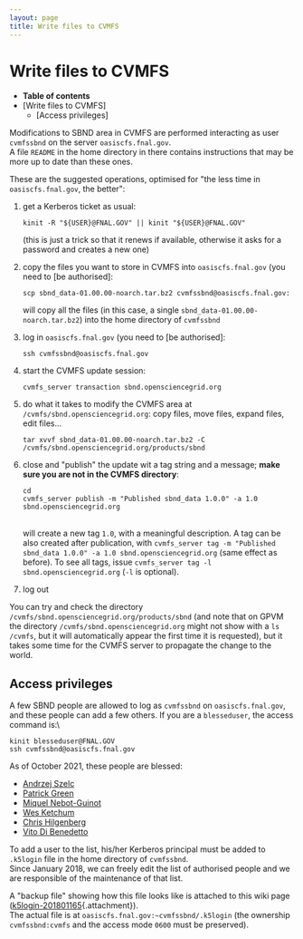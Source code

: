 ```yaml
---
layout: page
title: Write files to CVMFS
---
```




Write files to CVMFS
============================================================

-   **Table of contents**
-   [Write files to CVMFS]
    -   [Access privileges]

Modifications to SBND area in CVMFS are performed interacting as user
`cvmfssbnd` on the server `oasiscfs.fnal.gov`.\
A file `README` in the home directory in there contains instructions
that may be more up to date than these ones.

These are the suggested operations, optimised for \"the less time in
`oasiscfs.fnal.gov`, the better\":

1.  get a Kerberos ticket as usual:

        kinit -R "${USER}@FNAL.GOV" || kinit "${USER}@FNAL.GOV"

    (this is just a trick so that it renews if available, otherwise it
    asks for a password and creates a new one)

2.  copy the files you want to store in CVMFS into `oasiscfs.fnal.gov`
    (you need to [be authorised]:

        scp sbnd_data-01.00.00-noarch.tar.bz2 cvmfssbnd@oasiscfs.fnal.gov:

    will copy all the files (in this case, a single
    `sbnd_data-01.00.00-noarch.tar.bz2`) into the home directory of
    `cvmfssbnd`

3.  log in `oasiscfs.fnal.gov` (you need to [be
    authorised]:

        ssh cvmfssbnd@oasiscfs.fnal.gov

4.  start the CVMFS update session:

        cvmfs_server transaction sbnd.opensciencegrid.org

5.  do what it takes to modify the CVMFS area at
    `/cvmfs/sbnd.opensciencegrid.org`: copy files, move files, expand
    files, edit files\...

        tar xvvf sbnd_data-01.00.00-noarch.tar.bz2 -C /cvmfs/sbnd.opensciencegrid.org/products/sbnd

6.  close and \"publish\" the update wit a tag string and a message;
    **make sure you are not in the CVMFS directory**:

        cd
        cvmfs_server publish -m "Published sbnd_data 1.0.0" -a 1.0 sbnd.opensciencegrid.org

    \
    will create a new tag `1.0`, with a meaningful description. A tag
    can be also created after publication, with
    `cvmfs_server tag -m "Published sbnd_data 1.0.0" -a 1.0 sbnd.opensciencegrid.org`
    (same effect as before). To see all tags, issue
    `cvmfs_server tag -l sbnd.opensciencegrid.org` (`-l` is optional).

7.  log out

You can try and check the directory
`/cvmfs/sbnd.opensciencegrid.org/products/sbnd` (and note that on GPVM
the directory `/cvmfs/sbnd.opensciencegrid.org` might not show with a
`ls /cvmfs`, but it will automatically appear the first time it is
requested), but it takes some time for the CVMFS server to propagate the
change to the world.



Access privileges
------------------------------------------------------

A few SBND people are allowed to log as `cvmfssbnd` on
`oasiscfs.fnal.gov`, and these people can add a few others. If you are a
`blesseduser`, the access command is:\

    kinit blesseduser@FNAL.GOV
    ssh cvmfssbnd@oasiscfs.fnal.gov



As of October 2021, these people are blessed:
- [Andrzej Szelc](mailto:a.szelc@ed.ac.uk)
- [Patrick Green](mailto:patrick.green-3@postgrad.manchester.ac.uk)
- [Miquel Nebot-Guinot](mailto:miquel.nebot@ed.ac.uk)
- [Wes Ketchum](mailto:wketchum@fnal.gov)
- [Chris Hilgenberg](mailto:chilgenb@umn.edu)
- [Vito Di Benedetto](mailto:vito@fnal.gov)

To add a user to the list, his/her Kerberos principal must be added to
`.k5login` file in the home directory of `cvmfssbnd`.\
Since January 2018, we can freely edit the list of authorised people and
we are responsible of the maintenance of that list.

A \"backup file\" showing how this file looks like is attached to this
wiki page
([k5login-201801165](/redmine/attachments/45990/k5login-201801165){.attachment}).\
The actual file is at `oasiscfs.fnal.gov:~cvmfssbnd/.k5login` (the
ownership `cvmfssbnd:cvmfs` and the access mode `0600` must be
preserved).
